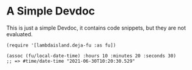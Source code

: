 # A Simple Devdoc

This is just a simple Devdoc, it contains code snippets, but they are not evaluated.


    (require '[lambdaisland.deja-fu :as fu])

    (assoc (fu/local-date-time) :hours 10 :minutes 20 :seconds 30)
    ;; => #time/date-time "2021-06-30T10:20:30.529"
